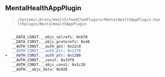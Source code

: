 ## MentalHealthAppPlugin

> `/System/Library/Health/FeedItemPlugins/MentalHealthAppPlugin.healthplugin/MentalHealthAppPlugin`

```diff

   __DATA_CONST.__objc_selrefs: 0x678
   __DATA_CONST.__objc_protorefs: 0x48
   __AUTH_CONST.__auth_got: 0x22c0
-  __AUTH_CONST.__auth_ptr: 0x1278
+  __AUTH_CONST.__auth_ptr: 0x1280
   __AUTH_CONST.__const: 0x33f8
   __AUTH_CONST.__objc_const: 0x1c28
   __AUTH.__objc_data: 0x920

```
